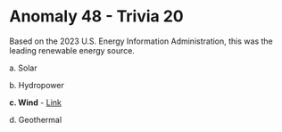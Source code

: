 # Anomaly 48 - Trivia 20

Based on the 2023 U.S. Energy Information Administration, this was the leading renewable energy source.

a.	Solar

b.	Hydropower

**c.	Wind** - [Link](https://www.eia.gov/outlooks/aeo/narrative/index.php#ExecutiveSummary:~:text=Top-,The%20Electricity%20Mix%20in%20the%20United%20States%20Shifts%20from%20Fossil%20Fuels%20to%20Renewables,-In%20this%20section)

d.	Geothermal